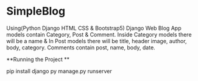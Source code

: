 # SimpleBlog
Using(Python Django HTML CSS &amp; Bootstrap5) Django Web Blog App models contain Category, Post &amp; Comment. Inside Category models there will be a name &amp; In Post models there will be title, header image, author, body, category. Comments contain post, name, body, date. 


**Running the Project **

pip install django
py manage.py runserver
